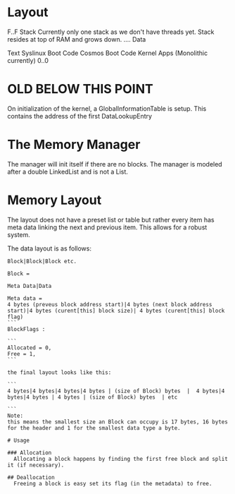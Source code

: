 ﻿# Layout

F..F
Stack
  Currently only one stack as we don't have threads yet. Stack resides at top of RAM and grows down. 
....
Data

Text
  Syslinux Boot Code
  Cosmos Boot Code
  Kernel
  Apps (Monolithic currently)
0..0

# OLD BELOW THIS POINT

On initialization of the kernel, a GlobalInformationTable is setup. This contains the address of the first DataLookupEntry

# The Memory Manager

The manager will init itself if there are no blocks. The manager is modeled after a double LinkedList and is not a List.

# Memory Layout
The layout does  not have a preset list or table but rather every item has meta data linking the next and previous item. This allows for a robust system.

The data layout is as follows:

````
Block|Block|Block etc.

Block =

Meta Data|Data

Meta data =
4 bytes (preveus block address start)|4 bytes (next block address start)|4 bytes (curent[this] block size)| 4 bytes (curent[this] block flag)
```
BlockFlags :

```
Allocated = 0,
Free = 1,
```

the final layout looks like this:

```
4 bytes|4 bytes|4 bytes|4 bytes | (size of Block) bytes  |  4 bytes|4 bytes|4 bytes | 4 bytes | (size of Block) bytes  | etc

```
Note:
this means the smallest size an Block can occupy is 17 bytes, 16 bytes for the header and 1 for the smallest data type a byte.

# Usage

### Allocation
  Allocating a block happens by finding the first free block and split it (if necessary).

## Deallocation
  Freeing a block is easy set its flag (in the metadata) to free.
